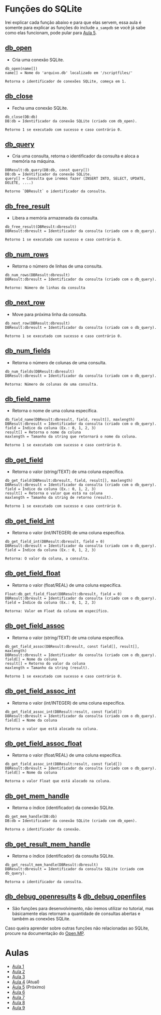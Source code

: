 # Funções do SQLite
Irei explicar cada função abaixo e para que elas servem, essa aula é somente para explicar as funções do include `a_sampdb` se você já sabe como elas funcionam, pode pular para [Aula 5](https://github.com/CarlinCV/sqlite-tutorial/blob/main/Aulas/Aula_5.md).

## [db_open](https://www.open.mp/docs/scripting/functions/db_open)
- Cria uma conexão SQLite.
```pwn
db_open(name[])
name[] = Nome do 'arquivo.db' localizado em '/scriptfiles/'

Retorna o identificador de conexões SQLite, começa em 1.
```

## [db_close](https://www.open.mp/docs/scripting/functions/db_close)
- Fecha uma conexão SQLite.
```pwn
db_close(DB:db)
DB:db = Identificador da conexão SQLite (criado com db_open).

Retorno 1 se executado com sucesso e caso contrário 0.
```

## [db_query](https://www.open.mp/docs/scripting/functions/db_query)
- Cria uma consulta, retorna o identificador da consulta e aloca a memória na máquina.
```pwn
DBResult:db_query(DB:db, const query[])
DB:db = Identificador da conexão SQLite.
query[] = Consulta que iremos fazer (INSERT INTO, SELECT, UPDATE, DELETE, ....)

Retorno `DBResult` o identificador da consulta.
```

## [db_free_result](https://www.open.mp/docs/scripting/functions/db_free_result)
- Libera a memória armazenada da consulta.
```pwn
db_free_result(DBResult:dbresult)
DBResult:dbresult = Identificador da consulta (criado com o db_query).

Retorno 1 se executado com sucesso e caso contrário 0.
```

## [db_num_rows](https://www.open.mp/docs/scripting/functions/db_num_rows)
- Retorna o número de linhas de uma consulta.
```pwn
db_num_rows(DBResult:dbresult)
DBResult:dbresult = Identificador da consulta (criado com o db_query).

Retorno: Número de linhas da consulta
```

## [db_next_row](https://www.open.mp/docs/scripting/functions/db_next_row)
- Move para próxima linha da consulta.
```pwn
db_next_row(DBResult:dbresult)
DBResult:dbresult = Identificador da consulta (criado com o db_query).

Retorno 1 se executado com sucesso e caso contrário 0.
```

## [db_num_fields](https://www.open.mp/docs/scripting/functions/db_num_fields)
- Retorna o número de colunas de uma consulta.
```pwn
db_num_fields(DBResult:dbresult)
DBResult:dbresult = Identificador da consulta (criado com o db_query).

Retorna: Número de colunas de uma consulta.
```

## [db_field_name](https://www.open.mp/docs/scripting/functions/db_field_name)
- Retorna o nome de uma coluna específica.
```pwn
db_field_name(DBResult:dbresult, field, result[], maxlength)
DBResult:dbresult = Identificador da consulta (criado com o db_query).
field = Índice da coluna (Ex.: 0, 1, 2, 3)
result[] = Retorna o nome da coluna
maxlength = Tamanho da string que retornará o nome da coluna.

Retorno 1 se executado com sucesso e caso contrário 0.
```

## [db_get_field](https://www.open.mp/docs/scripting/functions/db_get_field)
- Retorna o valor (string/TEXT) de uma coluna específica.
```pwn
db_get_field(DBResult:dbresult, field, result[], maxlength)
DBResult:dbresult = Identificador da consulta (criado com o db_query).
field = Índice da coluna (Ex.: 0, 1, 2, 3)
result[] = Retorna o valor que está na coluna
maxlength = Tamanho da string de retorno (result).

Retorno 1 se executado com sucesso e caso contrário 0.
```

## [db_get_field_int](https://www.open.mp/docs/scripting/functions/db_get_field_int)
- Retorna o valor (int/INTEGER) de uma coluna específica.
```pwn
db_get_field_int(DBResult:dbresult, field = 0)
DBResult:dbresult = Identificador da consulta (criado com o db_query).
field = Índice da coluna (Ex.: 0, 1, 2, 3)

Retorna: O valor da coluna, a consulta.
```

## [db_get_field_float](https://www.open.mp/docs/scripting/functions/db_get_field_float)
- Retorna o valor (float/REAL) de uma coluna específica.
```pwn
Float:db_get_field_float(DBResult:dbresult, field = 0)
DBResult:dbresult = Identificador da consulta (criado com o db_query).
field = Índice da coluna (Ex.: 0, 1, 2, 3)

Retorna: Valor em Float da coluna em específico.
```

## [db_get_field_assoc](https://www.open.mp/docs/scripting/functions/db_get_field_assoc)
- Retorna o valor (string/TEXT) de uma coluna específica.
```pwn
db_get_field_assoc(DBResult:dbresult, const field[], result[], maxlength)
DBResult:dbresult = Identificador da consulta (criado com o db_query).
field[] = Nome da coluna 
result[] = Retorno do valor da coluna
maxlength = Tamanho da string (result).

Retorno 1 se executado com sucesso e caso contrário 0.
```

## [db_get_field_assoc_int](https://www.open.mp/docs/scripting/functions/db_get_field_assoc_int)
- Retorna o valor (int/INTEGER) de uma coluna específica.
```pwn
db_get_field_assoc_int(DBResult:result, const field[])
DBResult:dbresult = Identificador da consulta (criado com o db_query).
field[] = Nome da coluna

Retorna o valor que está alocado na coluna.
```

## [db_get_field_assoc_float](https://www.open.mp/docs/scripting/functions/db_get_field_assoc_float)
- Retorna o valor (float/REAL) de uma coluna específica.
```pwn
db_get_field_assoc_int(DBResult:result, const field[])
DBResult:dbresult = Identificador da consulta (criado com o db_query).
field[] = Nome da coluna

Retorna o valor Float que está alocado na coluna.
```

## [db_get_mem_handle](https://www.open.mp/docs/scripting/functions/db_get_mem_handle)
- Retorna o índice (identificador) da conexão SQLite.
```pwn
db_get_mem_handle(DB:db)
DB:db = Identificador da conexão SQLite (criado com db_open).

Retorna o identificador da conexão.
```

## [db_get_result_mem_handle](https://www.open.mp/docs/scripting/functions/db_get_result_mem_handle)
- Retorna o índice (identificador) da consulta SQLite.
```pwn
db_get_result_mem_handle(DBResult:dbresult)
DBResult:dbresult = Identificador da consulta SQLite (criado com db_query).

Retorna o identificador da consulta.
```

## [db_debug_openresults](https://www.open.mp/docs/scripting/functions/db_debug_openresults) & [db_debug_openfiles](https://www.open.mp/docs/scripting/functions/db_debug_openfiles)
- São funções para desenvolvimento, não iremos utilizar no tutorial, mas básicamente elas retornam a quantidade de consultas abertas e também as conexões SQLite.

Caso queira aprender sobre outras funções não relacionadas ao SQLite, procure na documentação do [Open.MP](https://www.open.mp/docs).

# Aulas
- [Aula 1](https://github.com/CarlinCV/sqlite-tutorial/blob/main/Aulas/Aula_1.md)
- [Aula 2](https://github.com/CarlinCV/sqlite-tutorial/blob/main/Aulas/Aula_2.md)
- [Aula 3](https://github.com/CarlinCV/sqlite-tutorial/blob/main/Aulas/Aula_3.md)
- [Aula 4](https://github.com/CarlinCV/sqlite-tutorial/blob/main/Aulas/Aula_4.md) (Atual)
- [Aula 5](https://github.com/CarlinCV/sqlite-tutorial/blob/main/Aulas/Aula_5.md) (Próximo)
- [Aula 6](https://github.com/CarlinCV/sqlite-tutorial/blob/main/Aulas/Aula_6.md)
- [Aula 7](https://github.com/CarlinCV/sqlite-tutorial/blob/main/Aulas/Aula_7.md) 
- [Aula 8](https://github.com/CarlinCV/sqlite-tutorial/blob/main/Aulas/Aula_8.md)
- [Aula 9](https://github.com/CarlinCV/sqlite-tutorial/blob/main/Aulas/Aula_9.md)